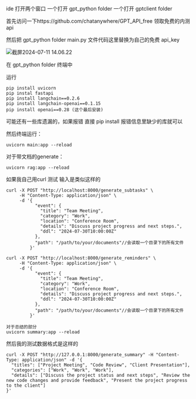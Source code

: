 ide 打开两个窗口 一个打开 gpt_python folder 一个打开 gptclient folder

首先访问一下https://github.com/chatanywhere/GPT_API_free 领取免费的内测 api

然后把 gpt_python folder main.py 文件代码这里替换为自己的免费 api_key

![截屏2024-07-11 14.06.22](/截屏2024-07-11%14.06.22.png)

在 gpt_python folder 终端中

运行

```
pip install uvicorn
pip instal fastapi
pip install langchain==0.2.6
pip install langchain-openai==0.1.15
pip install openai==0.28 (这个最后安装)
```

可能还有一些库遗漏的，如果报错 直接 pip install 报错信息里缺少的库就可以

然后终端运行：

```
uvicorn main:app --reload
```

对于带文档的generate：

`uvicorn rag:app --reload`

如果我自己用curl 测试 输入是类似这样的

```
curl -X POST "http://localhost:8000/generate_subtasks" \
     -H "Content-Type: application/json" \
     -d '{
           "event": {
             "title": "Team Meeting",
             "category": "Work",
             "location": "Conference Room",
             "details": "Discuss project progress and next steps.",
             "ddl": "2024-07-30T10:00:00Z"
           },
           "path": "/path/to/your/documents"//会读取一个目录下的所有文件
         }'

```

```
curl -X POST "http://localhost:8000/generate_reminders" \
     -H "Content-Type: application/json" \
     -d '{
           "event": {
             "title": "Team Meeting",
             "category": "Work",
             "location": "Conference Room",
             "details": "Discuss project progress and next steps.",
             "ddl": "2024-07-30T10:00:00Z"
           },
           "path": "/path/to/your/documents"//会读取一个目录下的所有文件
         }'
```

```
对于总结的部分
uvicorn summary:app --reload
```

然后我的测试数据格式是这样的

```
curl -X POST "http://127.0.0.1:8000/generate_summary" -H "Content-Type: application/json" -d '{
  "titles": ["Project Meeting", "Code Review", "Client Presentation"],
  "categories": ["Work", "Work", "Work"],
  "details": ["Discuss the project status and next steps", "Review the new code changes and provide feedback", "Present the project progress to the client"]
}'
```

